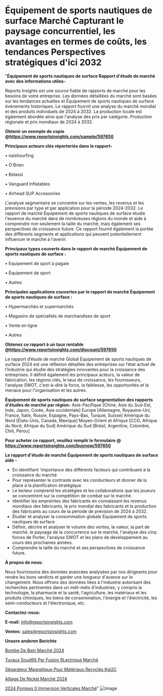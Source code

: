 # Équipement de sports nautiques de surface Marché Capturant le paysage concurrentiel, les avantages en termes de coûts, les tendances Perspectives stratégiques d'ici 2032

"<strong>Équipement de sports nautiques de surface Rapport d'étude de marché avec des informations utiles-</strong>

Reports Insights est une source fiable de rapports de marché pour les besoins de votre entreprise. Les données détaillées du marché sont basées sur les tendances actuelles et Équipement de sports nautiques de surface événements historiques. Le rapport fournit une analyse du marché mondial et des produits individuels de 2024 à 2032. La production locale est également abordée ainsi que l'analyse des prix par catégorie. Production régionale et prix mondiaux de 2024 à 2032.

<strong><b>Obtenir un exemple de copie @</b></strong><a href=https://www.reportsinsights.com/sample/597650><strong><b>https://www.reportsinsights.com/sample/597650</b></strong></a>

<b>Principaux acteurs clés répertoriés dans le rapport-</b>

<b> </b>• naishsurfing

• O'Brien

• Belassi

• Vanguard Inflatables

• Airhead SUP Accessories

L'analyse segmentaire se concentre sur les ventes, les revenus et les prévisions par type et par application pour la période 2024-2032. Le rapport de marché Équipement de sports nautiques de surface étudie l'essence du marché dans de nombreuses régions du monde et aide à comprendre non seulement la taille du marché, mais également ses perspectives de croissance future. Ce rapport fournit également la portée des différents segments et applications qui peuvent potentiellement influencer le marché à l'avenir.

<strong>Principaux types couverts dans le rapport de marché Équipement de sports nautiques de surface :</strong>

• Equipement de sport à pagaie

• Équipement de sport

• Autres

<strong>Principales applications couvertes par le rapport de marché Équipement de sports nautiques de surface :</strong>

• Hypermarchés et supermarchés

• Magasins de spécialités de marchandises de sport

• Vente en ligne

• Autres

<strong><b>Obtenez ce rapport à un taux rentable @</b></strong><a href=https://www.reportsinsights.com/discount/597650><strong><b>https://www.reportsinsights.com/discount/597650</b></strong></a>

Le rapport d’étude de marché Global Équipement de sports nautiques de surface 2024 est une réflexion détaillée des entreprises sur l’état actuel de l’industrie qui étudie des stratégies innovantes pour la croissance des entreprises. Il définit également les principaux acteurs, la valeur de fabrication, les régions clés, le taux de croissance, les fournisseurs, l'analyse SWOT, c'est-à-dire la force, la faiblesse, les opportunités et la menace pour l'organisation et les autres.

<strong>Équipement de sports nautiques de surface segmentation des rapports d'études de marché par région-</strong>
Asie-Pacifique [Chine, Asie du Sud-Est, Inde, Japon, Corée, Asie occidentale]
Europe [Allemagne, Royaume-Uni, France, Italie, Russie, Espagne, Pays-Bas, Turquie, Suisse]
Amérique du Nord [États-Unis, Canada, Mexique]
Moyen-Orient et Afrique [CCG, Afrique du Nord, Afrique du Sud]
Amérique du Sud [Brésil, Argentine, Colombie, Chili, Pérou]

<strong>Pour acheter ce rapport, veuillez remplir le formulaire @   <a href=https://www.reportsinsights.com/buynow/597650>https://www.reportsinsights.com/buynow/597650</a></strong>

<strong>Le rapport d'étude de marché Équipement de sports nautiques de surface aide -</strong>
<ul>
  <li>En identifiant 'importance des différents facteurs qui contribuent à la croissance du marché</li>
  <li>Pour représenter le contraste avec les conducteurs et donner de la place à la planification stratégique</li>
  <li>Le lecteur comprend les stratégies et les collaborations que les joueurs se concentrent sur la compétition de combat sur le marché.</li>
  <li>Identifier les empreintes des fabricants en connaissant les revenus mondiaux des fabricants, le prix mondial des fabricants et la production des fabricants au cours de la période de prévision de 2024 à 2032.</li>
  <li>Étudier et analyser la consommation globale Équipement de sports nautiques de surface</li>
  <li>Définir, décrire et analyser le volume des ventes, la valeur, la part de marché, le paysage de la concurrence sur le marché, l'analyse des cinq forces de Porter, l'analyse SWOT et les plans de développement au cours des prochaines années.</li>
  <li>Comprendre la taille du marché et ses perspectives de croissance future.</li>
</ul>
<strong>À propos de nous:</strong>

Nous fournissons des données avancées analysées par nos dirigeants pour rendre les bons verdicts et garder une longueur d'avance sur le changement. Nous offrons des données liées à l'industrie autorisant des recherches pertinentes dans un méli-mélo d'industries, y compris la technologie, la pharmacie et la santé, l'agriculture, les matériaux et les produits chimiques, les biens de consommation, l'énergie et l'électricité, les semi-conducteurs et l'électronique, etc.

<strong>Contactez-nous:</strong>

<strong>E-mail:</strong> <a href=mailto:info@reportsinsights.com>info@reportsinsights.com</a>

<strong>Ventes</strong>: <a href=mailto:sales@reportsinsights.com>sales@reportsinsights.com</a>

<strong>Unsere anderen Berichte</strong>

<a href=https://www.linkedin.com/pulse/bombe-de-bain-marché-taille-part-prévision-pwh1c/>Bombe De Bain Marché 2024</a>

<a href=https://www.linkedin.com/pulse/tuyaux-soud%C3%A9s-par-fusion-%C3%A9lectrique-march%C3%A9-gld3c/>Tuyaux Soud9S Par Fusion 9Lectrique Marché</a>

<a href=https://www.linkedin.com/pulse/séparateur-magnétique-pour-matériaux-recyclés-kgl2c/>Séparateur Magnétique Pour Matériaux Recyclés Kgl2C</a>

<a href=https://www.linkedin.com/pulse/alliage-de-nickel-marchéstratégies-croissance-rqzyc/>Alliage De Nickel Marché 2024</a>

<a href=https://www.linkedin.com/pulse/2024-pompes-%C3%A0-immersion-verticales-march%C3%A9-npphc/>2024 Pompes 0 Immersion Verticales Marché</a>"
![image](https://github.com/gayatrid12/RItrends/assets/158473851/92d22125-530c-4d6d-8fc2-b463384039f0)
